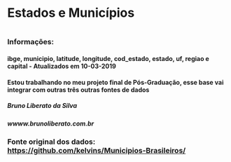 # Estados e Municípios
# 
### Informações: 
#### ibge,	municipio,	latitude,	longitude,	cod_estado,	estado,	uf,	regiao e capital - Atualizados em 10-03-2019

#### Estou trabalhando no meu projeto final de Pós-Graduação, esse base vai integrar com outras três outras fontes de dados 

##### Bruno Liberato da Silva
##### wwww.brunoliberato.com.br

### Fonte original dos dados: https://github.com/kelvins/Municipios-Brasileiros/
